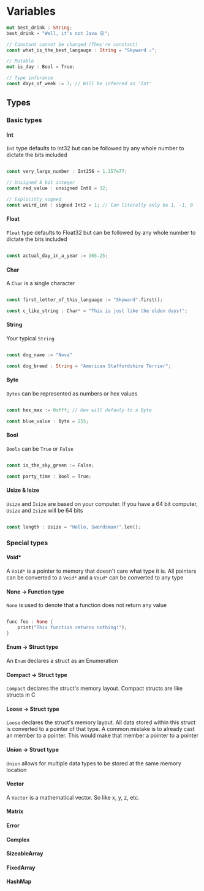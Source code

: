 # Variables

```rust
mut best_drink : String;
best_drink = "Well, it's not Java 😛";

// Constant cannot be changed (They're constant)
const what_is_the_best_langauge : String = "Skyward ⚔️";

// Mutable
mut is_day : Bool = True;

// Type inferance
const days_of_week := 7; // Will be inferred as 'Int'

```

## Types

### Basic types

#### Int

`Int` type defaults to Int32 but can be followed by any whole number to dictate the bits included

```rust

const very_large_number : Int256 = 1.157e77;

// Unsigned 8 bit integer
const red_value : unsigned Int8 = 32;

// Explicitly signed 
const weird_int : signed Int2 = 1; // Can literally only be 1, -1, 0

```

#### Float

`Float` type defaults to Float32 but can be followed by any whole number to dictate the bits included

```rust

const actual_day_in_a_year := 365.25;

```

#### Char

A `Char` is a single character

```rust

const first_letter_of_this_language := "Skyward".first();

const c_like_string : Char* = "This is just like the olden days!";

```

#### String

Your typical `String`

```rust

const dog_name := "Nova"

const dog_breed : String = "American Staffordshire Terrier";

```

#### Byte

`Bytes` can be represented as numbers or hex values

```rust

const hex_max := 0xfff; // Hex will defauly to a Byte

const blue_value : Byte = 255;

```

#### Bool

`Bools` can be `True` or `False`

```rust

const is_the_sky_green := False;

const party_time : Bool = True;

```

#### Usize & Isize

`Usize` and `Isize` are based on your computer. If you have a 64 bit computer, `Usize` and `Isize` will be 64 bits

```rust

const length : Usize = "Hello, Swordsman!".len();

```

### Special types

#### Void*

A `Void*` is a pointer to memory that doesn't care what type it is. All pointers can be converted to a `Void*` and a `Void*` can be converted to any type

#### None -> Function type

`None` is used to denote that a function does not return any value

```rust

func foo : None {
    print("This function returns nothing!");
}

```

#### Enum -> Struct type

An `Enum` declares a struct as an Enumeration

#### Compact -> Struct type

`Compact` declares the struct's memory layout. Compact structs are like structs in C

#### Loose -> Struct type

`Loose` declares the struct's memory layout. All data stored within this struct is converted to a pointer of that type. 
A common mistake is to already cast an member to a pointer. This would make that member a pointer to a pointer

#### Union -> Struct type

`Union` allows for multiple data types to be stored at the same memory location

#### Vector

A `Vector` is a mathematical vector. So like x, y, z, etc.

#### Matrix

#### Error

#### Complex

#### SizeableArray

#### FixedArray

#### HashMap
